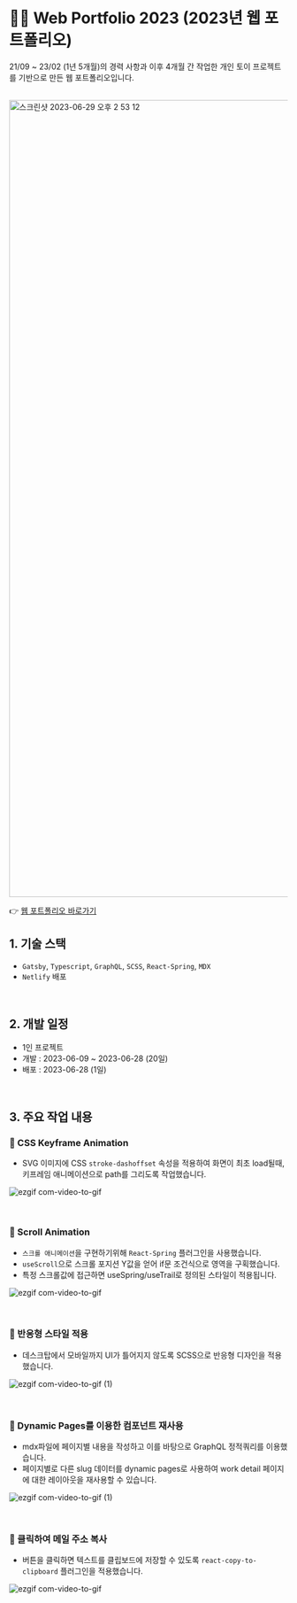 # 🏋️‍♀️ Web Portfolio 2023 (2023년 웹 포트폴리오)

21/09 ~ 23/02 (1년 5개월)의 경력 사항과 이후 4개월 간 작업한 개인 토이 프로젝트를 기반으로 만든 웹 포트폴리오입니다. 

<br>

<img width="1440" alt="스크린샷 2023-06-29 오후 2 53 12" src="https://github.com/fbc93/web-portfolio-2023/assets/81315091/a5089e6a-8b2d-461d-88d2-411338f7dedc">

<br>

 👉 [웹 포트폴리오 바로가기](https://2023-yhwa-web-portfolio.netlify.app/)

## 1. 기술 스택
- `Gatsby`, `Typescript`, `GraphQL`, `SCSS`, `React-Spring`, `MDX`
- `Netlify` 배포

<br>

## 2. 개발 일정
- 1인 프로젝트
- 개발 : 2023-06-09 ~ 2023-06-28 (20일)
- 배포 : 2023-06-28 (1일)

<br>

## 3. 주요 작업 내용
### 📌 CSS Keyframe Animation
- SVG 이미지에 CSS `stroke-dashoffset` 속성을 적용하여 화면이 최초 load될때, 키프레임 애니메이션으로 path를 그리도록 작업했습니다.

![ezgif com-video-to-gif](https://github.com/fbc93/web-portfolio-2023/assets/81315091/35e818f0-9672-43a0-b5df-0df9bd7cfa5e)

<br>

### 📌 Scroll Animation
- `스크롤 애니메이션`을 구현하기위해 `React-Spring` 플러그인을 사용했습니다.
- `useScroll`으로 스크롤 포지션 Y값을 얻어 if문 조건식으로 영역을 구획했습니다.
- 특정 스크롤값에 접근하면 useSpring/useTrail로 정의된 스타일이 적용됩니다.

![ezgif com-video-to-gif](https://github.com/fbc93/web-portfolio-2023/assets/81315091/8f3bf69c-b054-4f21-9c05-336aecf6fc7d)

<br>

### 📌 반응형 스타일 적용
- 데스크탑에서 모바일까지 UI가 틀어지지 않도록 SCSS으로 반응형 디자인을 적용했습니다.

![ezgif com-video-to-gif (1)](https://github.com/fbc93/web-portfolio-2023/assets/81315091/3826bcf7-fbe3-4c98-a775-25460bbad742)

<br>

### 📌 Dynamic Pages를 이용한 컴포넌트 재사용
- mdx파일에 페이지별 내용을 작성하고 이를 바탕으로 GraphQL 정적쿼리를 이용했습니다.
- 페이지별로 다른 slug 데이터를 dynamic pages로 사용하여 work detail 페이지에 대한 레이아웃을 재사용할 수 있습니다.

![ezgif com-video-to-gif (1)](https://github.com/fbc93/web-portfolio-2023/assets/81315091/1ef3260d-cd8a-4095-8a21-dfe986121f0b)

<br>

### 📌 클릭하여 메일 주소 복사
- 버튼을 클릭하면 텍스트를 클립보드에 저장할 수 있도록 `react-copy-to-clipboard` 플러그인을 적용했습니다.

![ezgif com-video-to-gif](https://github.com/fbc93/web-portfolio-2023/assets/81315091/4557cd93-34b5-4790-b4f0-225552de3de7)
